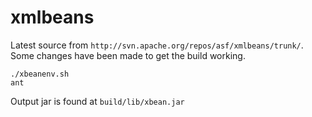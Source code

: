 # xmlbeans

Latest source from ```http://svn.apache.org/repos/asf/xmlbeans/trunk/```. Some changes have been made to get the build working.

```
./xbeanenv.sh
ant
```

Output jar is found at ```build/lib/xbean.jar```
